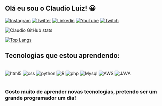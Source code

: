 ## Olá eu sou o Claudio Luiz! 😀

[![Instagram](https://img.shields.io/badge/Instagram-E4405F?style=for-the-badge&logo=instagram&logoColor=white
)](https://www.instagram.com/claudioionck/)
[![Twitter](https://img.shields.io/badge/Twitter-1DA1F2?style=for-the-badge&logo=twitter&logoColor=white
)](https://twitter.com/Claudio_Ionck)
[![Linkedin](https://img.shields.io/badge/LinkedIn-0077B5?style=for-the-badge&logo=linkedin&logoColor=white
)](https://www.linkedin.com/in/claudio-luiz-defrein-ionck-74505a1a3/)
[![YouTube](https://img.shields.io/badge/YouTube-FF0000?style=for-the-badge&logo=youtube&logoColor=white
)](https://www.youtube.com/channel/UCcaSSGG2Q60IDbMfPdjW-Vg)
[![Twitch](https://img.shields.io/badge/Twitch-9146FF?style=for-the-badge&logo=twitch&logoColor=white
)](https://www.twitch.tv/hakontyr)

![Claudio GitHub stats](https://github-readme-stats.vercel.app/api?username=ClaudioIonck&show_icons=true&theme=dracula)

[![Top Langs](https://github-readme-stats.vercel.app/api/top-langs/?username=ClaudioIonck&layout=compact)](https://github.com/anuraghazra/github-readme-stats)

## Tecnologias que estou aprendendo:

<div style="display: inline_block"><br/>
    <img align="center" alt="html5" src="https://img.shields.io/badge/HTML5-E34F26?style=for-the-badge&logo=html5&logoColor=white"/>
    <img align="center" alt="css" src="https://img.shields.io/badge/CSS3-1572B6?style=for-the-badge&logo=css3&logoColor=white"/>
    <img align="center" alt="python" src="https://img.shields.io/badge/Python-14354C?style=for-the-badge&logo=python&logoColor=white"/>
    <img align="center" alt="R" src="https://img.shields.io/badge/R-276DC3?style=for-the-badge&logo=r&logoColor=white"/>
    <img align="center" alt="php" src="https://img.shields.io/badge/PHP-777BB4?style=for-the-badge&logo=php&logoColor=white"/>
    <img align="center" alt="Mysql" src="https://img.shields.io/badge/MySQL-00000F?style=for-the-badge&logo=mysql&logoColor=white"/>
    <img align="center" alt="AWS" src="https://img.shields.io/badge/Amazon_AWS-232F3E?style=for-the-badge&logo=amazon-aws&logoColor=white"/>
    <img align="center" alt="JAVA" src="https://img.shields.io/badge/Java-ED8B00?style=for-the-badge&logo=java&logoColor=white"/>
</div><br/>

### Gosto muito de aprender novas tecnologias, pretendo ser um grande programador um dia!
